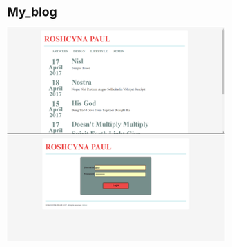 # My_blog
![alt text](screenshots/blog.png "Main page of blog")
![alt text](screenshots/admin.png "Admin page of blog")
